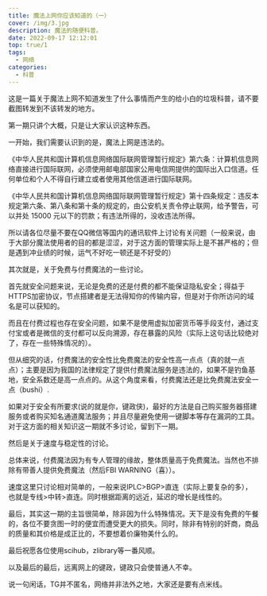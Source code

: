 ```yaml
---
title: 魔法上网你应该知道的（一）
cover: /img/3.jpg
description: 魔法的随便科普。
date: 2022-09-17 12:12:01
top: true/1
tags:
  - 网络
categories:
  - 科普
---
```


这是一篇关于魔法上网不知道发生了什么事情而产生的给小白的垃圾科普，请不要截图转发到不该转发的地方。

第一期只讲个大概，只是让大家认识这种东西。

一开始，我们需要认识到的是，魔法上网是违法的。

《中华人民共和国计算机信息网络国际联网管理暂行规定》第六条：计算机信息网络直接进行国际联网，必须使用邮电部国家公用电信网提供的国际出入口信道。任何单位和个人不得自行建立或者使用其他信道进行国际联网。

《中华人民共和国计算机信息网络国际联网管理暂行规定》第十四条规定：违反本规定第六条、第八条和第十条的规定的，由公安机关责令停止联网，给予警告，可以并处 15000 元以下的罚款；有违法所得的，没收违法所得。

所以请各位尽量不要在QQ微信等国内的通讯软件上讨论有关问题（一般来说，由于大部分魔法使用者的目的都是涩涩，对于这方面的管理实际上是不甚严格的；但是遇到冲业绩的时候，运气不好吃一顿还是不好受的）

其次就是，关于免费与付费魔法的一些讨论。

首先就安全问题来说，无论是免费的还是付费的都不能保证隐私安全；得益于HTTPS加密协议，节点搭建者是无法得知你的传输内容，但是对于你所访问的域名是可以获知的。

而且在付费过程也存在安全问题，如果不是使用虚拟加密货币等手段支付，通过支付宝或者是微信的支付都可以反向溯源，存在暴露的风险（实际上这句话比较绝对了，存在一些特殊情况的）。

但从细究的话，付费魔法的安全性比免费魔法的安全性高一点点（真的就一点点）；主要是因为我国的法律规定了提供付费魔法服务是违法的，如果不是钓鱼基地，安全系数还是高一点点的。从这个角度来看，付费魔法还是比免费魔法安全一点（bushi）.

如果对于安全有所要求(说的就是你，键政侠)，最好的方法是自己购买服务器搭建服务或者购买知名通道魔法服务；并且尽量避免使用一键脚本等存在漏洞的工具。对于这方面的相关知识这一期就不多讨论，留到下一期。

然后是关于速度与稳定性的讨论。

总体来说，付费魔法因为有专人管理的缘故，整体质量高于免费魔法。当然也不排除有带善人提供免费魔法（然后FBI WARNING（喜））。

速度这里只讨论相对简单的，一般来说IPLC>BGP>直连（实际上要复杂的多），也就是专线>中转>直连。同时根据距离的远近，延迟的增长是线性的。

最后，其实这一期的主旨很简单，除非因为什么特殊情况。天下是没有免费的午餐的，各位不要贪图一时的便宜而遭受更大的损失。同时，除非有特别的奸商，商品的质量和其价格是成正比的，不要想着价廉物美什么的。

最后祝愿各位使用scihub，zlibrary等一番风顺。

以及最后的最后，远离网上的键政，键政只会使普通人不幸。

说一句闲话，TG并不匿名，网络并非法外之地，大家还是要有点米线。